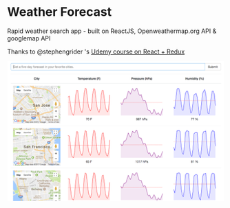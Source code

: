 # Weather Forecast
Rapid weather search app - built on ReactJS, Openweathermap.org API & googlemap API

Thanks to @stephengrider 's [Udemy course on React + Redux](https://www.udemy.com/react-redux)

![screen shot](Weatherapp.png "Screenshot")
